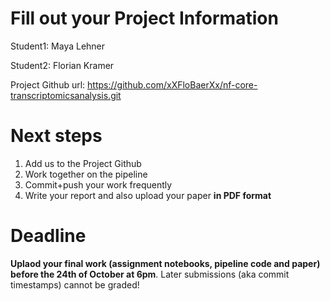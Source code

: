 # Fill out your Project Information

Student1: Maya Lehner

Student2: Florian Kramer

Project Github url: https://github.com/xXFloBaerXx/nf-core-transcriptomicsanalysis.git 


# Next steps

1. Add us to the Project Github
2. Work together on the pipeline
3. Commit+push your work frequently
4. Write your report and also upload your paper **in PDF format**



# Deadline

**Uplaod your final work (assignment notebooks, pipeline code and paper) before the 24th of October at 6pm**.
Later submissions (aka commit timestamps) cannot be graded!

